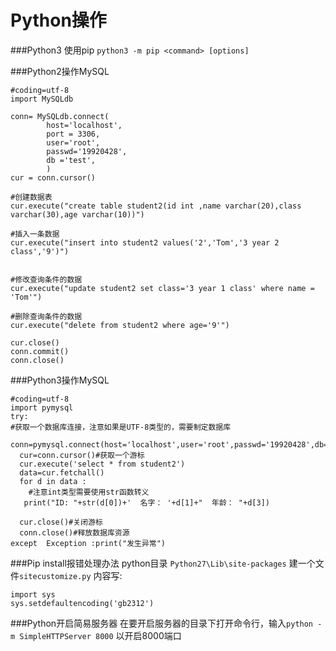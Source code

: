 Python操作
===

###Python3 使用pip
`python3 -m pip <command> [options]`

###Python2操作MySQL
	
	#coding=utf-8
	import MySQLdb

	conn= MySQLdb.connect(
	        host='localhost',
	        port = 3306,
	        user='root',
	        passwd='19920428',
	        db ='test',
	        )
	cur = conn.cursor()

	#创建数据表
	cur.execute("create table student2(id int ,name varchar(20),class varchar(30),age varchar(10))")

	#插入一条数据
	cur.execute("insert into student2 values('2','Tom','3 year 2 class','9')")


	#修改查询条件的数据
	cur.execute("update student2 set class='3 year 1 class' where name = 'Tom'")

	#删除查询条件的数据
	cur.execute("delete from student2 where age='9'")

	cur.close()
	conn.commit()
	conn.close()

###Python3操作MySQL

	#coding=utf-8
	import pymysql
	try:
	#获取一个数据库连接，注意如果是UTF-8类型的，需要制定数据库
	  conn=pymysql.connect(host='localhost',user='root',passwd='19920428',db='test',port=3306)
	  cur=conn.cursor()#获取一个游标
	  cur.execute('select * from student2')
	  data=cur.fetchall()
	  for d in data :
	    #注意int类型需要使用str函数转义
	   print("ID: "+str(d[0])+'  名字： '+d[1]+"  年龄： "+d[3])

	  cur.close()#关闭游标
	  conn.close()#释放数据库资源
	except  Exception :print("发生异常")

###Pip install报错处理办法
python目录 `Python27\Lib\site-packages` 建一个文件`sitecustomize.py`
内容写: 

	import sys 
	sys.setdefaultencoding('gb2312') 

###Python开启简易服务器
在要开启服务器的目录下打开命令行，输入`python -m SimpleHTTPServer 8000` 以开启8000端口